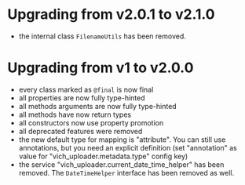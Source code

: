 # Upgrading from v2.0.1 to v2.1.0

* the internal class `FilenameUtils` has been removed.

# Upgrading from v1 to v2.0.0

* every class marked as `@final` is now final
* all properties are now fully type-hinted
* all methods arguments are now fully type-hinted
* all methods have now return types
* all constructors now use property promotion
* all deprecated features were removed
* the new default type for mapping is "attribute". You can still use annotations, but you need an explicit definition (set "annotation" as value for "vich_uploader.metadata.type" config key)
* the service "vich_uploader.current_date_time_helper" has been removed. The `DateTimeHelper` interface has been
  removed as well.
